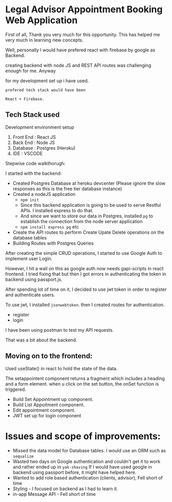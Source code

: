 # Legal Advisor Appointment Booking Web Application

First of all, Thank you very much for this opportunity. This has helped me very much in learning new concepts.

Well, personally I would have prefered react with firebase by google as Backend.

creating backend with node JS and REST API routes was challenging enough for me. Anyway

for my development set up i have used.



`prefered tech stack would have been`

`React + Firebase.`

## Tech Stack used


Development environment setup

1. Front End : React JS
2. Back End : Node JS
3. Database : Postgres (Heroku)
4. IDE : VSCODE


Stepwise code walkthorugh:

I started with the backend:

- Created Postgres Database at heroku devcenter
(Please ignore the slow responses as this is the free tier database instance)
- Created a nodeJS application
    - `npm init`
    - Since this backend application is going to be used to serve Restful APIs. I installed express to do that.
    - And since we want to store our data in Postgres, installed `pg` to establish the connection from the node server application 
    - `npm install express pg` etc
- Create the API routes to perform Create Upate Delete operations on the database tables
- Building Routes with Postgres Queries

After creating the simple CRUD operations,
I started to use Google Auth to implement user Login.

However, I hit a wall on this as google auth now needs gapi-scripts in react frontend. I tried fixing that but then I got errors in authenticating the token in backend using passport.js.

After spending lot of time on it, I decided to use jwt token in order to register and authenticate users.

To use jwt, I installed `jsonwebtoken`.
then I created routes for authentication.
- register
- login

I have been using postman to test my API requests.

That was a bit about the backend.

## Moving on to the frontend:

Used useState() in react to hold the state of the data.

The setappointent component returns a fragment which includes a heading and a form element.
when u click on the set button, the onSet function is triggered.

- Build Set Appointment up component.
- Build List Appoitment component.
- Edit appointment component.
- JWT set up for login component

# Issues and scope of improvements:

- Missed the data model for Database tables. I would use an ORM such as `sequalize`
- Wasted two days on Google authentication and couldn't get it to work and rather ended up in `yak-shaving`
 If I would have used google in backend using passport before, it might have helped here.
- Wanted to add role based authentication (clients, advisor), Fell short of time
- Styling - I focused on backend as I had to learn it.
- in-app Message API - Fell short of time
